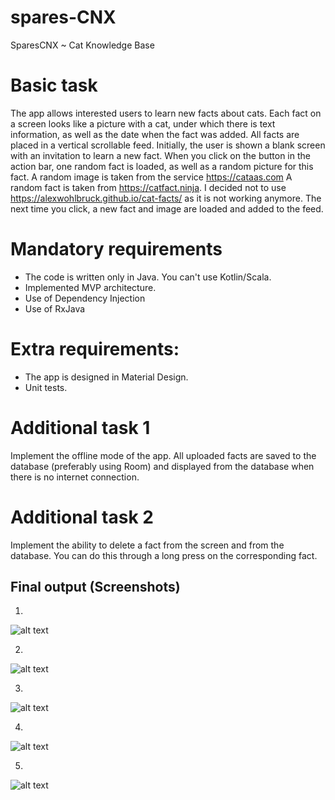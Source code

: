 # spares-CNX
SparesCNX ~ Cat Knowledge Base

# Basic task
The app allows interested users to learn new facts about cats. Each fact on a screen looks like a picture with a
cat, under which there is text information, as well as the date when the fact was added. All facts are placed in a
vertical scrollable feed.
Initially, the user is shown a blank screen with an invitation to learn a new fact. When you click on the button in
the action bar, one random fact is loaded, as well as a random picture for this fact.
A random image is taken from the service https://cataas.com
A random fact is taken from https://catfact.ninja. I decided not to use https://alexwohlbruck.github.io/cat-facts/ as it is not working anymore.
The next time you click, a new fact and image are loaded and added to the feed.

# Mandatory requirements
- The code is written only in Java. You can't use Kotlin/Scala.
- Implemented MVP architecture.
- Use of Dependency Injection
- Use of RxJava

# Extra requirements:
- The app is designed in Material Design.
- Unit tests.

# Additional task 1
Implement the offline mode of the app. All uploaded facts are saved to the database (preferably using Room)
and displayed from the database when there is no internet connection.

# Additional task 2
Implement the ability to delete a fact from the screen and from the database. You can do this through a long
press on the corresponding fact.

## Final output (Screenshots)

1.
  ![alt text](https://github.com/ccsavvy/spares-CNX/blob/main/Screenshot_1627403292.png?raw=true)

2.
  ![alt text](https://github.com/ccsavvy/spares-CNX/blob/main/Screenshot_1627403300.png?raw=true)
  
3.
  ![alt text](https://github.com/ccsavvy/spares-CNX/blob/main/Screenshot_1627403320.png?raw=true)
  
4.
  ![alt text](https://github.com/ccsavvy/spares-CNX/blob/main/Screenshot_1627403322.png?raw=true)
  
5.
  ![alt text](https://github.com/ccsavvy/spares-CNX/blob/main/Screenshot_1627403333.png?raw=true)
  
